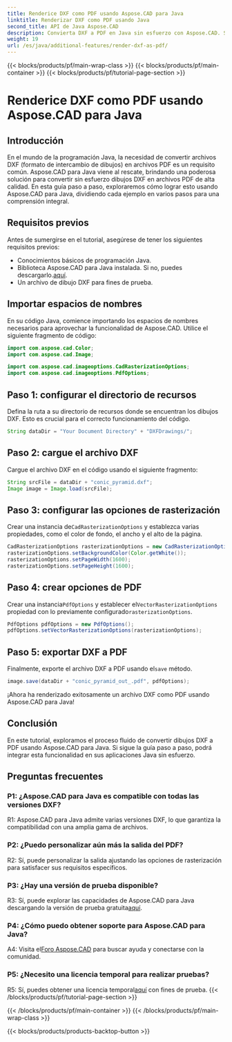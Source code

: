 ```yaml
---
title: Renderice DXF como PDF usando Aspose.CAD para Java
linktitle: Renderizar DXF como PDF usando Java
second_title: API de Java Aspose.CAD
description: Convierta DXF a PDF en Java sin esfuerzo con Aspose.CAD. Siga nuestra guía paso a paso para un renderizado perfecto.
weight: 19
url: /es/java/additional-features/render-dxf-as-pdf/
---
```


{{< blocks/products/pf/main-wrap-class >}}
{{< blocks/products/pf/main-container >}}
{{< blocks/products/pf/tutorial-page-section >}}

# Renderice DXF como PDF usando Aspose.CAD para Java

## Introducción

En el mundo de la programación Java, la necesidad de convertir archivos DXF (formato de intercambio de dibujos) en archivos PDF es un requisito común. Aspose.CAD para Java viene al rescate, brindando una poderosa solución para convertir sin esfuerzo dibujos DXF en archivos PDF de alta calidad. En esta guía paso a paso, exploraremos cómo lograr esto usando Aspose.CAD para Java, dividiendo cada ejemplo en varios pasos para una comprensión integral.

## Requisitos previos

Antes de sumergirse en el tutorial, asegúrese de tener los siguientes requisitos previos:

- Conocimientos básicos de programación Java.
-  Biblioteca Aspose.CAD para Java instalada. Si no, puedes descargarlo.[aquí](https://releases.aspose.com/cad/java/).
- Un archivo de dibujo DXF para fines de prueba.

## Importar espacios de nombres

En su código Java, comience importando los espacios de nombres necesarios para aprovechar la funcionalidad de Aspose.CAD. Utilice el siguiente fragmento de código:

```java
import com.aspose.cad.Color;
import com.aspose.cad.Image;

import com.aspose.cad.imageoptions.CadRasterizationOptions;
import com.aspose.cad.imageoptions.PdfOptions;
```

## Paso 1: configurar el directorio de recursos

Defina la ruta a su directorio de recursos donde se encuentran los dibujos DXF. Esto es crucial para el correcto funcionamiento del código. 

```java
String dataDir = "Your Document Directory" + "DXFDrawings/";
```

## Paso 2: cargue el archivo DXF

Cargue el archivo DXF en el código usando el siguiente fragmento:

```java
String srcFile = dataDir + "conic_pyramid.dxf";
Image image = Image.load(srcFile);
```

## Paso 3: configurar las opciones de rasterización

 Crear una instancia de`CadRasterizationOptions` y establezca varias propiedades, como el color de fondo, el ancho y el alto de la página.

```java
CadRasterizationOptions rasterizationOptions = new CadRasterizationOptions();
rasterizationOptions.setBackgroundColor(Color.getWhite());
rasterizationOptions.setPageWidth(1600);
rasterizationOptions.setPageHeight(1600);
```

## Paso 4: crear opciones de PDF

 Crear una instancia`PdfOptions` y establecer el`VectorRasterizationOptions` propiedad con lo previamente configurado`rasterizationOptions`.

```java
PdfOptions pdfOptions = new PdfOptions();
pdfOptions.setVectorRasterizationOptions(rasterizationOptions);
```

## Paso 5: exportar DXF a PDF

 Finalmente, exporte el archivo DXF a PDF usando el`save` método.

```java
image.save(dataDir + "conic_pyramid_out_.pdf", pdfOptions);
```

¡Ahora ha renderizado exitosamente un archivo DXF como PDF usando Aspose.CAD para Java!

## Conclusión

En este tutorial, exploramos el proceso fluido de convertir dibujos DXF a PDF usando Aspose.CAD para Java. Si sigue la guía paso a paso, podrá integrar esta funcionalidad en sus aplicaciones Java sin esfuerzo.

## Preguntas frecuentes

### P1: ¿Aspose.CAD para Java es compatible con todas las versiones DXF?

R1: Aspose.CAD para Java admite varias versiones DXF, lo que garantiza la compatibilidad con una amplia gama de archivos.

### P2: ¿Puedo personalizar aún más la salida del PDF?

R2: Sí, puede personalizar la salida ajustando las opciones de rasterización para satisfacer sus requisitos específicos.

### P3: ¿Hay una versión de prueba disponible?

 R3: Sí, puede explorar las capacidades de Aspose.CAD para Java descargando la versión de prueba gratuita[aquí](https://releases.aspose.com/).

### P4: ¿Cómo puedo obtener soporte para Aspose.CAD para Java?

 A4: Visita el[Foro Aspose.CAD](https://forum.aspose.com/c/cad/19) para buscar ayuda y conectarse con la comunidad.

### P5: ¿Necesito una licencia temporal para realizar pruebas?

 R5: Sí, puedes obtener una licencia temporal[aquí](https://purchase.aspose.com/temporary-license/) con fines de prueba.
{{< /blocks/products/pf/tutorial-page-section >}}

{{< /blocks/products/pf/main-container >}}
{{< /blocks/products/pf/main-wrap-class >}}

{{< blocks/products/products-backtop-button >}}
